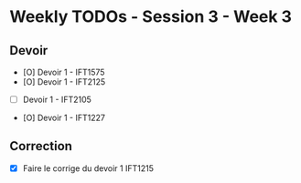 # Weekly TODOs - Session 3 - Week 3

## Devoir

- [O] Devoir 1 - IFT1575
- [O] Devoir 1 - IFT2125
- [ ] Devoir 1 - IFT2105
- [O] Devoir 1 - IFT1227

## Correction

- [X] Faire le corrige du devoir 1 IFT1215



